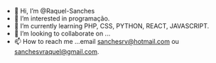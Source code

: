 - 👋 Hi, I’m @Raquel-Sanches
- 👀 I’m interested in programação.
- 🌱 I’m currently learning PHP, CSS, PYTHON, REACT, JAVASCRIPT.
- 💞️ I’m looking to collaborate on ...
- 📫 How to reach me ...email sanchesrv@hotmail.com ou sanchesvraquel@gmail.com.

<!---
Raquel-Sanches/Raquel-Sanches is a ✨ special ✨ repository because its `README.md` (this file) appears on your GitHub profile.
You can click the Preview link to take a look at your changes.
--->
